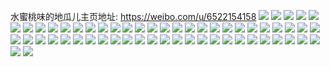 水蜜桃味的地瓜儿主页地址: https://weibo.com/u/6522154158 
![](https://wx4.sinaimg.cn/mw2000/0077oieOly1h90x4x2xexj32c0340b2b.jpg) 
![](https://wx4.sinaimg.cn/mw2000/0077oieOly1h7pcraa8zaj30u0140k0h.jpg) 
![](https://wx4.sinaimg.cn/mw2000/0077oieOly1h7pcr9rjrsj30u01407eg.jpg) 
![](https://wx4.sinaimg.cn/mw2000/0077oieOly1h6a0ltj128j30u0140qb4.jpg) 
![](https://wx4.sinaimg.cn/mw2000/0077oieOly1h4s908vnyij32c0340kjt.jpg) 
![](https://wx4.sinaimg.cn/mw2000/0077oieOly1h4s8zh4g04j32c0340u12.jpg) 
![](https://wx4.sinaimg.cn/mw2000/0077oieOly1h4s90c7pmkj32c03401kz.jpg) 
![](https://wx4.sinaimg.cn/mw2000/0077oieOly1h4s942i31cj33403441l4.jpg) 
![](https://wx4.sinaimg.cn/mw2000/0077oieOly1gvm9a6c8faj60u00u044i02.jpg) 
![](https://wx4.sinaimg.cn/mw2000/0077oieOly1gvm9a5vvovj61400u00xm02.jpg) 
![](https://wx4.sinaimg.cn/mw2000/0077oieOly1gvm9a6re2dj60u00u0aeu02.jpg) 
![](https://wx4.sinaimg.cn/mw2000/0077oieOly1gv75yd5rjjj31400u0gwa.jpg) 
![](https://wx4.sinaimg.cn/mw2000/0077oieOly1gv3pucczszj60u014pk3t02.jpg) 
![](https://wx4.sinaimg.cn/mw2000/0077oieOly1gtjxcataxlj31s02dc7wk.jpg) 
![](https://wx4.sinaimg.cn/mw2000/0077oieOly1gt3w3e71ghj327r1bze81.jpg) 
![](https://wx4.sinaimg.cn/mw2000/0077oieOly1grpu80k5w3j32c02c04qs.jpg) 
![](https://wx4.sinaimg.cn/mw2000/0077oieOly1grejxhi8y9j30u00u0die.jpg) 
![](https://wx4.sinaimg.cn/mw2000/0077oieOly1grejxi2o8jj30u00u00ws.jpg) 
![](https://wx4.sinaimg.cn/mw2000/0077oieOly1gqoopwiyjej31400u0dlx.jpg) 
![](https://wx4.sinaimg.cn/mw2000/0077oieOly1gqoopxexb1j30u0140n25.jpg) 
![](https://wx4.sinaimg.cn/mw2000/0077oieOly1gqoopyjhvkj31400u0dlv.jpg) 
![](https://wx4.sinaimg.cn/mw2000/0077oieOly1gqdmwsfh19j30u00u0414.jpg) 
![](https://wx4.sinaimg.cn/mw2000/0077oieOly1gqdmwtm6uwj30u00u0n0j.jpg) 
![](https://wx4.sinaimg.cn/mw2000/0077oieOly1gqdmwub3lwj30u00u0dgz.jpg) 
![](https://wx4.sinaimg.cn/mw2000/0077oieOly1gqdmwy0k1sj31400u0tfs.jpg) 
![](https://wx4.sinaimg.cn/mw2000/0077oieOly1gqdmwvx4v0j30u00u0dlt.jpg) 
![](https://wx4.sinaimg.cn/mw2000/0077oieOly1gqdmwzkukzj30u0140wjy.jpg) 
![](https://wx4.sinaimg.cn/mw2000/0077oieOly1gpu0cltf0aj30u00u0tdz.jpg) 
![](https://wx4.sinaimg.cn/mw2000/0077oieOly1gpi283ms2hj30u00u00x2.jpg) 
![](https://wx4.sinaimg.cn/mw2000/0077oieOly1gpi284isrqj30u00u0q6y.jpg) 
![](https://wx4.sinaimg.cn/mw2000/0077oieOly1gpi285dj3ej30u00u0n1n.jpg) 
![](https://wx4.sinaimg.cn/mw2000/0077oieOly1gorlopgngkj30u00u0afm.jpg) 
![](https://wx4.sinaimg.cn/mw2000/0077oieOly1gorlorch2oj30u00u0gql.jpg) 
![](https://wx4.sinaimg.cn/mw2000/0077oieOly1gorlosb3k5j30uc0u0agy.jpg) 
![](https://wx4.sinaimg.cn/mw2000/0077oieOly1gorloqgapoj30u00u0ago.jpg) 
![](https://wx4.sinaimg.cn/mw2000/0077oieOly1goii94gr79j31c01c0b2a.jpg) 
![](https://wx4.sinaimg.cn/mw2000/0077oieOly1goii9lb17xj315o1ks4qp.jpg) 
![](https://wx4.sinaimg.cn/mw2000/0077oieOly1goii9lxqepj31c01c01ky.jpg) 
![](https://wx4.sinaimg.cn/mw2000/0077oieOly1gnx97ob5x9j30u00u0tbl.jpg) 
![](https://wx4.sinaimg.cn/mw2000/0077oieOly1gnx97p7rnuj30u0140acl.jpg) 
![](https://wx4.sinaimg.cn/mw2000/0077oieOly1gnx97r69vkj30u00u00zm.jpg) 
![](https://wx4.sinaimg.cn/mw2000/0077oieOly1gnx97rv7urj30u00u0421.jpg) 
![](https://wx4.sinaimg.cn/mw2000/0077oieOly1gnx97q9azfj30u00u0782.jpg) 
![](https://wx4.sinaimg.cn/mw2000/0077oieOly1gnx97svxtfj30u00u0412.jpg) 
![](https://wx4.sinaimg.cn/mw2000/0077oieOly1gnx97tpi9kj30u0140djv.jpg) 
![](https://wx4.sinaimg.cn/mw2000/0077oieOly1gnx97umt26j30u00u0afj.jpg) 
![](https://wx4.sinaimg.cn/mw2000/0077oieOly1gnx97vf9cmj30u00u044g.jpg) 
![](https://wx4.sinaimg.cn/mw2000/0077oieOly1gnt1fni39wj30u00u0diu.jpg) 
![](https://wx4.sinaimg.cn/mw2000/0077oieOly1gmtz12ekqpj30u00u041j.jpg) 
![](https://wx4.sinaimg.cn/mw2000/0077oieOly1glxqavhk2cj30u00u0q6q.jpg) 
![](https://wx4.sinaimg.cn/mw2000/0077oieOly1glxqawf8lzj30u00u0djk.jpg) 
![](https://wx4.sinaimg.cn/mw2000/0077oieOly1glwudq5o6gj30u0140mzx.jpg) 
![](https://wx4.sinaimg.cn/mw2000/0077oieOly1glwudqsdu0j30u0140tb8.jpg) 
![](https://wx4.sinaimg.cn/mw2000/0077oieOly1glona15fzdj30u00u0wko.jpg) 
![](https://wx4.sinaimg.cn/mw2000/0077oieOly1glona2rtnwj30u00u0jv7.jpg) 
![](https://wx4.sinaimg.cn/mw2000/0077oieOly1glona1yuyaj30u00u0wk8.jpg) 
![](https://wx4.sinaimg.cn/mw2000/0077oieOly1gl32qi4cbfj30u00u0dkd.jpg) 
